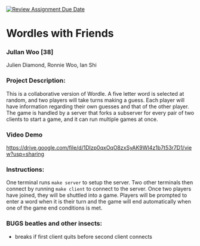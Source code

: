 [![Review Assignment Due Date](https://classroom.github.com/assets/deadline-readme-button-22041afd0340ce965d47ae6ef1cefeee28c7c493a6346c4f15d667ab976d596c.svg)](https://classroom.github.com/a/Vh67aNdh)
# Wordles with Friends

### JulIan Woo [38]

Julien Diamond, Ronnie Woo, Ian Shi

### Project Description:

This is a collaborative version of Wordle. A five letter word is selected at random, and two players will take turns making a guess. Each player will have information regarding their own guesses and that of the other player. The game is handled by a server that forks a subserver for every pair of two clients to start a game, and it can run multiple games at once.

### Video Demo
https://drive.google.com/file/d/1DIzp0qxOqO8zxSyAK9WI4z1b7t53r7D1/view?usp=sharing 

### Instructions:

One terminal runs `make server` to setup the server. Two other terminals then connect by running `make client` to connect to the server. Once two players have joined, they will be shuttled into a game. Players will be prompted to enter a word when it is their turn and the game will end automatically when one of the game end conditions is met.

### BUGS beatles and other insects:

- breaks if first client quits before second client connects
